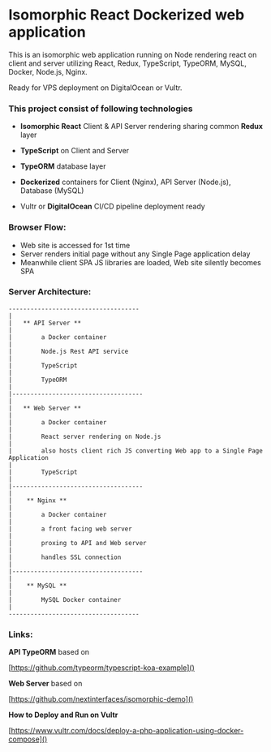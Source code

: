# Isomorphic React Dockerized web application

This is an isomorphic web application running on Node rendering react on client and server utilizing React, Redux, TypeScript, TypeORM, MySQL, Docker, Node.js,  Nginx. 

Ready for VPS deployment on DigitalOcean or Vultr.

### This project consist of following technologies

* **Isomorphic React** Client & API Server rendering sharing common **Redux** layer

* **TypeScript** on Client and Server

* **TypeORM** database layer

* **Dockerized** containers for Client (Nginx), API Server (Node.js), Database (MySQL)

* Vultr or **DigitalOcean** CI/CD pipeline deployment ready 
 

### Browser Flow:

 - Web site is accessed for 1st time
 - Server renders initial page without any Single Page application delay
 - Meanwhile client SPA JS libraries are loaded, Web site silently becomes SPA

### Server Architecture:

```
------------------------------------
|
|	** API Server **
|	
|        a Docker container 
|        
|        Node.js Rest API service
|        
|        TypeScript
|
|        TypeORM 
|
|------------------------------------
|  
|	** Web Server **
|	
|        a Docker container 
|        
|        React server rendering on Node.js
|        
|        also hosts client rich JS converting Web app to a Single Page Application
|        
|        TypeScript
|
|------------------------------------
|        
|    ** Nginx **
|    
|        a Docker container 
|
|        a front facing web server
|		 
|        proxing to API and Web server
|       
|        handles SSL connection
|
|------------------------------------
|
|    ** MySQL **
|    
|        MySQL Docker container 
|
------------------------------------
```


### Links:

**API TypeORM** based on 

[https://github.com/typeorm/typescript-koa-example]()
    
**Web Server** based on 

[https://github.com/nextinterfaces/isomorphic-demo]()



**How to Deploy and Run on Vultr**

[https://www.vultr.com/docs/deploy-a-php-application-using-docker-compose]()